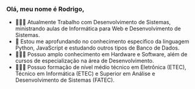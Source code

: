 ### Olá, meu nome é Rodrigo,

- 👨🏾‍🏫 Atualmente Trabalho com Desenvolvimento de Sistemas, ministrando aulas
  de Informática para Web e Desenvolvimento de Sistemas.
- 🌱 Estou me aprofundando no conhecimento especifico da linguagem Python,
  JavaScript e estudando outros tipos de Banco de Dados.
- 👨🏾‍💻 Possuo amplo conhecimento em Hardware e Software, além de cursos de especialização na área
  de Desenvolvimento.
- 👨🏾‍🎓 Possuo formação de nível médio técnico em Eletrônica (ETEC), Técnico em Informática (ETEC) e Superior em Análise e Desenvolvimento de Sistemas (FATEC).
